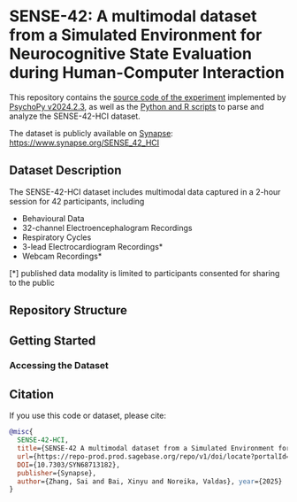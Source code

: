 # SENSE-42: A multimodal dataset from a Simulated Environment for Neurocognitive State Evaluation during Human-Computer Interaction

This repository contains the [source code of the experiment](https://github.com/Catherine9811/SENSE-42-HCI/tree/experiment) implemented by [PsychoPy v2024.2.3](https://www.psychopy.org/), as well as the [Python and R scripts](https://github.com/Catherine9811/SENSE-42-HCI/tree/master) to parse and analyze the SENSE-42-HCI dataset.

The dataset is publicly available on [Synapse](https://www.synapse.org/SENSE_42_HCI): https://www.synapse.org/SENSE_42_HCI

## Dataset Description

The SENSE-42-HCI dataset includes multimodal data captured in a 2-hour session for 42 participants, including
- Behavioural Data
- 32-channel Electroencephalogram Recordings
- Respiratory Cycles
- 3-lead Electrocardiogram Recordings*
- Webcam Recordings*

[*] published data modality is limited to participants consented for sharing to the public

## Repository Structure


## Getting Started

### Accessing the Dataset



## Citation
If you use this code or dataset, please cite:
```bibtex
@misc{
  SENSE-42-HCI,
  title={SENSE-42 A multimodal dataset from a Simulated Environment for Neurocognitive State Evaluation during Human-Computer Interaction},
  url={https://repo-prod.prod.sagebase.org/repo/v1/doi/locate?portalId=1&id=syn68713182&type=ENTITY},
  DOI={10.7303/SYN68713182},
  publisher={Synapse},
  author={Zhang, Sai and Bai, Xinyu and Noreika, Valdas}, year={2025}
}
```
